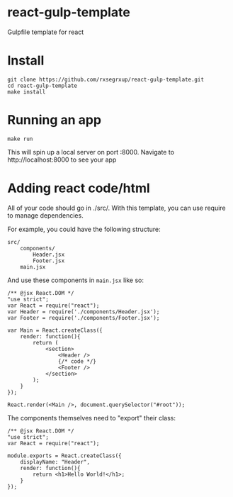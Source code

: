 react-gulp-template
===================

Gulpfile template for react


# Install

```
git clone https://github.com/rxsegrxup/react-gulp-template.git
cd react-gulp-template
make install
```

# Running an app

```
make run
```

This will spin up a local server on port :8000. Navigate to http://localhost:8000 to see your app

# Adding react code/html

All of your code should go in ./src/. With this template, you can use require to manage dependencies.

For example, you could have the following structure:

```
src/
    components/
        Header.jsx
        Footer.jsx
    main.jsx
```

And use these components in `main.jsx` like so:

```
/** @jsx React.DOM */
"use strict";
var React = require("react");
var Header = require('./components/Header.jsx');
var Footer = require('./components/Footer.jsx');

var Main = React.createClass({
    render: function(){
        return (
            <section>
                <Header />
                {/* code */}
                <Footer />
            </section>
        );
    }
});

React.render(<Main />, document.querySelector("#root"));
```

The components themselves need to "export" their class:
```
/** @jsx React.DOM */
"use strict";
var React = require("react");

module.exports = React.createClass({
    displayName: "Header",
    render: function(){
        return <h1>Hello World!</h1>;
    }
});
```